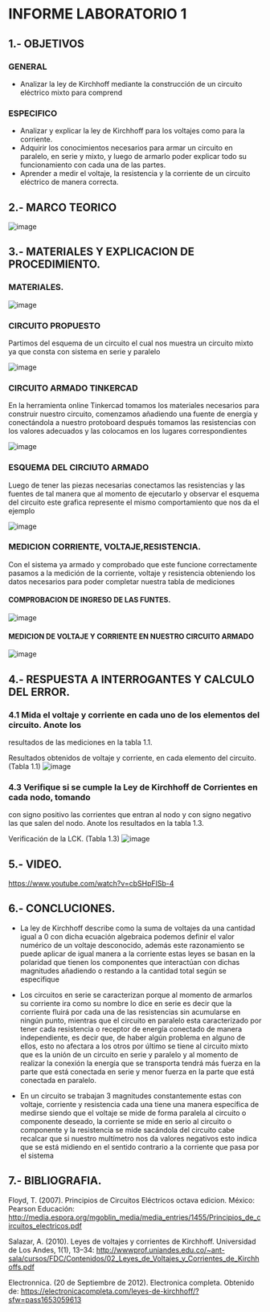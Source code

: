 #  INFORME LABORATORIO 1

## 1.- OBJETIVOS
### GENERAL
- Analizar la ley de Kirchhoff mediante la construcción de un circuito eléctrico mixto para comprend

### ESPECIFICO

- Analizar y explicar la ley de Kirchhoff para los voltajes como para la corriente. 
- Adquirir los conocimientos necesarios para armar un circuito en paralelo, en serie y mixto, y luego de armarlo poder explicar todo su funcionamiento con cada una de las partes. 
- Aprender a medir el voltaje, la resistencia y la corriente de un circuito eléctrico de manera correcta. 

## 2.- MARCO TEORICO

![image](https://user-images.githubusercontent.com/105298935/169536253-122a524e-f4bf-4f37-a4e4-7dc5fed77574.png)

## 3.- MATERIALES Y EXPLICACION DE PROCEDIMIENTO.

### MATERIALES.

![image](https://user-images.githubusercontent.com/105298935/169551997-ea4dd17b-9aa4-4515-a041-f86cd7d1a0a9.png)

### CIRCUITO PROPUESTO

Partimos del esquema de un circuito el cual nos muestra un circuito mixto ya que consta con sistema en serie y paralelo

![image](https://user-images.githubusercontent.com/105298935/169549809-18b2a6dc-e501-4061-a2a6-1b38ad6df0f2.png)

### CIRCUITO ARMADO TINKERCAD
En la herramienta online Tinkercad tomamos los materiales necesarios para construir nuestro circuito, comenzamos añadiendo una fuente de energía y conectándola a nuestro protoboard después tomamos las resistencias con los valores adecuados y las colocamos en los lugares correspondientes

![image](https://user-images.githubusercontent.com/105298935/169551471-4aee1c6d-14c8-4acd-94e2-3f1322218c80.png)
 
### ESQUEMA DEL CIRCIUTO ARMADO
Luego de tener las piezas necesarias conectamos las resistencias y las fuentes de tal manera que al momento de ejecutarlo y observar el esquema del circuito este grafica represente el mismo comportamiento que nos da el ejemplo

![image](https://user-images.githubusercontent.com/105298935/169551567-e39f6364-6b79-45b7-b490-bc40fd0bf6bd.png)

###  MEDICION CORRIENTE, VOLTAJE,RESISTENCIA.
Con el sistema ya armado y comprobado que este funcione correctamente pasamos a la medición de la corriente, voltaje y resistencia obteniendo los datos necesarios para poder completar nuestra tabla de mediciones  

#### COMPROBACION DE INGRESO DE LAS FUNTES.

![image](https://user-images.githubusercontent.com/105298935/169554729-b044d475-d54b-4bb2-9fe1-4c271eb2690a.png)

#### MEDICION DE VOLTAJE Y CORRIENTE EN NUESTRO CIRCUITO ARMADO

![image](https://user-images.githubusercontent.com/105298935/169554954-77c7178c-8203-45d7-b93a-e345d42c4e6d.png)

## 4.- RESPUESTA A INTERROGANTES Y CALCULO DEL ERROR.
### 4.1 Mida el voltaje y corriente en cada uno de los elementos del circuito. Anote los
resultados de las mediciones en la tabla 1.1.

Resultados obtenidos de voltaje y corriente, en cada elemento del circuito. (Tabla 1.1)
![image](https://user-images.githubusercontent.com/105298935/169573399-bb690da0-507a-4068-8b53-4bc092af643f.png)


### 4.3 Verifique si se cumple la Ley de Kirchhoff de Corrientes en cada nodo, tomando
con signo positivo las corrientes que entran al nodo y con signo negativo las que salen
del nodo. Anote los resultados en la tabla 1.3.

Verificación de la LCK. (Tabla 1.3)
![image](https://user-images.githubusercontent.com/105298935/169572989-7211a1ee-6c74-47ae-be45-1d892b90f81a.png)


## 5.- VIDEO.

https://www.youtube.com/watch?v=cbSHpFlSb-4


## 6.- CONCLUCIONES.
- La  ley de Kirchhoff describe como la suma de voltajes da una cantidad igual a 0 con dicha ecuación algebraica podemos definir el valor numérico de un voltaje desconocido, además este razonamiento se puede aplicar de igual manera a la corriente estas leyes se basan en la polaridad que tienen los componentes que interactúan con dichas magnitudes añadiendo o restando a la cantidad total según se especifique

- Los circuitos en serie se caracterizan porque al momento de armarlos su corriente ira como su nombre lo dice en serie es decir que la corriente fluirá por cada una de las resistencias sin acumularse en ningún punto, mientras que el circuito en paralelo esta caracterizado por tener cada resistencia o receptor de energía conectado de manera independiente, es decir que, de haber algún problema en alguno de ellos, esto no afectara a los otros por último se tiene al circuito mixto que es la unión de un circuito en serie y paralelo y al momento de realizar la conexión la energía que se transporta tendrá más fuerza en la parte que está conectada en serie y menor fuerza en la parte que está conectada en paralelo.

- En un circuito se trabajan 3 magnitudes constantemente estas con voltaje, corriente y resistencia cada una tiene una manera específica de medirse siendo que el voltaje se mide de forma paralela al circuito o componente deseado, la corriente se mide en serio al circuito o componente y la resistencia se mide sacándola del circuito cabe recalcar que si nuestro multímetro nos da valores negativos esto indica que se está midiendo en el sentido contrario a la corriente que pasa por el sistema 






## 7.- BIBLIOGRAFIA.

Floyd, T. (2007). Principios de Circuitos Eléctricos octava edicion. México: Pearson Educación: http://media.espora.org/mgoblin_media/media_entries/1455/Principios_de_circuitos_electricos.pdf

Salazar, A. (2010). Leyes de voltajes y corrientes de Kirchhoff. Universidad de Los Andes, 1(1), 13–34: 
http://wwwprof.uniandes.edu.co/~ant-sala/cursos/FDC/Contenidos/02_Leyes_de_Voltajes_y_Corrientes_de_Kirchhoffs.pdf

Electronnica. (20 de Septiembre de 2012). Electronica completa. Obtenido de: 
https://electronicacompleta.com/leyes-de-kirchhoff/?sfw=pass1653059613





